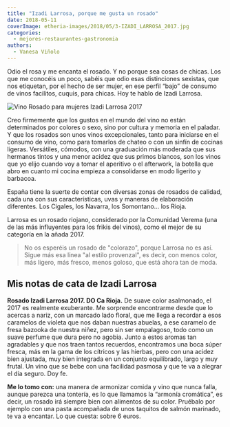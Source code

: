 ```yaml
---
title: "Izadi Larrosa, porque me gusta un rosado"
date: 2018-05-11
coverImage: etheria-images/2018/05/3-IZADI_LARROSA_2017.jpg
categories: 
  - mejores-restaurantes-gastronomia
authors: 
  - Vanesa Viñolo
---
```


Odio el rosa y me encanta el rosado. Y no porque sea cosas de chicas. Los que me 
conocéis un poco, sabéis que odio esas distinciones sexistas, que nos etiquetan, por el 
hecho de ser mujer, en ese perfil “bajo” de consumo de vinos facilitos, cuquis, para 
chicas. Hoy te hablo de Izadi Larrosa. 

![Vino Rosado para mujeres Izadi Larrosa 2017](etheria-images/2018/05/VINO-IZADI-LARROSA-mujeres-1024x945.jpg "Vino Rosado para mujeres Izadi Larrosa 2017")

Creo firmemente que los gustos en el mundo del vino no están determinados por colores o 
sexo, sino por cultura y memoria en el paladar. Y que los rosados son unos vinos 
excepcionales, tanto para iniciarse en el consumo de vino, como para tomarlos de chateo 
o con un sinfín de cocinas ligeras. Versátiles, cómodos, con una graduación más moderada 
que sus hermanos tintos y una menor acidez que sus primos blancos, son los vinos que yo 
elijo cuando voy a tomar el aperitivo o el afterwork, la botella que abro en cuanto mi 
cocina empieza a consolidarse en modo ligerito y barbacoa. 

España tiene la suerte de contar con diversas zonas de rosados de calidad, cada una con 
sus características, uvas y maneras de elaboración diferentes. Los Cigales, los Navarra, 
los Somontano… los Rioja. 

Larrosa es un rosado riojano, considerado por la Comunidad Verema (una de las más 
influyentes para los frikis del vinos), como el mejor de su categoría en la añada 2017. 

> No os esperéis un rosado de "colorazo", porque Larrosa no es así. Sigue más esa línea 
> "al estilo provenzal", es decir, con menos color, más ligero, más fresco, menos goloso, 
> que está ahora tan de moda. 

## Mis notas de cata de Izadi Larrosa

**Rosado Izadi Larrosa 2017. DO Ca Rioja.** De suave color asalmonado, el 2017 es 
realmente exuberante. Me sorprende encontrarme desde que lo acercas a nariz, con un 
marcado lado floral, que me llega a recordar a esos caramelos de violeta que nos daban 
nuestras abuelas, a ese caramelo de fresa bazooka de nuestra niñez, pero sin ser 
empalagoso, todo como un suave perfume que dura pero no agobia. Junto a estos aromas tan 
agradables y que nos traen tantos recuerdos, encontramos una boca súper fresca, más en 
la gama de los cítricos y las hierbas, pero con una acidez bien ajustada, muy bien 
integrada en un conjunto equilibrado, largo y muy frutal. Un vino que se bebe con una 
facilidad pasmosa y que te va a alegrar el día seguro. Doy fe. 

**Me lo tomo con:** una manera de armonizar comida y vino que nunca falla, aunque 
parezca una tontería, es lo que llamamos la “armonía cromática”, es decir, un rosado irá 
siempre bien con alimentos de su color. Pruébalo por ejemplo con una pasta acompañada de 
unos taquitos de salmón marinado, te va a encantar. Lo que cuesta: sobre 6 euros.
